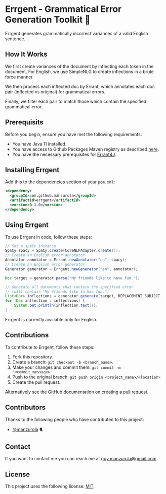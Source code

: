 # Errgent - Grammatical Error Generation Toolkit 🤖

Errgent generates grammatically incorrect variances of a valid English sentence.

## How It Works

We first create variances of the document by inflecting each token in the document. For English, we use SimpleNLG to create inflections in a brute force manner. 

We then process each inflected doc by Errant, which annotates each doc pair (inflected vs original) for grammatical errors.

Finally, we filter each pair to match those which contain the specified grammatical error. 

## Prerequisits

Before you begin, ensure you have met the following requirements:

* You have Java 11 installed.
* You have access to Github Packages Maven registry as described [here](https://docs.github.com/en/packages/working-with-a-github-packages-registry/working-with-the-apache-maven-registry#authenticating-to-github-packages).
* You have the necessary prerequisites for [Errant4J](https://github.com/manzurola/errant4j#prerequisits).

## Installing Errgent

Add this to the dependencies section of your `pom.xml`:
```xml
<dependency>
  <groupId>com.github.manzurola</groupId>
  <artifactId>errgent</artifactId>
  <version>0.1.0</version>
</dependency>
```

## Using Errgent

To use Errgent in code, follow these steps:

```java
// Get a spaCy instance
SpaCy spacy = SpaCy.create(CoreNLPAdapter.create());
// Create an English error annotator
Annotator annotator = Errant.newAnnotator("en", spacy);
// Create an English error generator
Generator generator = Errgent.newGenerator("en", annotator);

Doc target = generator.parse("My friends like to have fun.");

// Generate all documents that contain the specified error 
// (will contain "My friends like to has fun.")
List<Doc> inflections = generator.generate(target, REPLACEMENT_SUBJECT_VERB_AGREEMENT);
for (Doc inflection : inflections) {
    System.out.println(inflection.text());
}
```

Errgent is currently available only for English.

## Contributions

To contribute to Errgent, follow these steps:

1. Fork this repository.
2. Create a branch: `git checkout -b <branch_name>`.
3. Make your changes and commit them: `git commit -m '<commit_message>'`
4. Push to the original branch: `git push origin <project_name>/<location>`
5. Create the pull request.

Alternatively see the GitHub documentation on [creating a pull request](https://docs.github.com/en/github/collaborating-with-pull-requests/proposing-changes-to-your-work-with-pull-requests/creating-a-pull-request).

        
## Contributors
        
Thanks to the following people who have contributed to this project:
        
* [@manzurola](https://github.com/manzurola) 🐈        

## Contact

If you want to contact me you can reach me at [guy.manzurola@gmail.com](guy.manzurola@gmail.com).

## License
        
This project uses the following license: [MIT](https://github.com/manzurola/errgent/blob/main/LICENSE).
